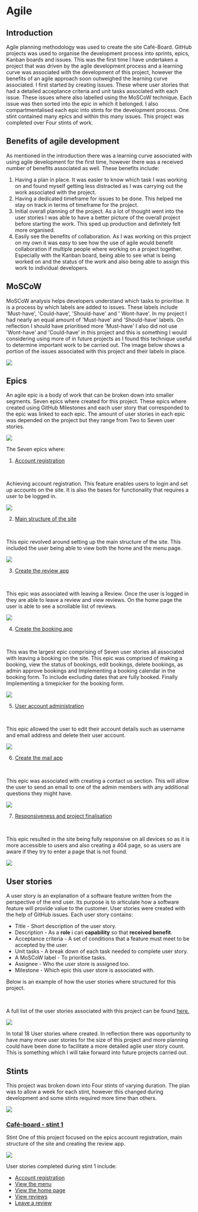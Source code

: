 # Agile

## Introduction

Agile planning methodology was used to create the site Café-Board. GitHub projects was used to organise the development process into sprints, epics, Kanban boards and issues.  This was the first time I have undertaken a project that was driven by the agile development process and a learning curve was associated with the development of this project, however the benefits of an agile approach soon outweighed the learning curve associated. I first started by creating issues. These where user stories that had a detailed acceptance criteria and unit tasks associated with each issue. These issues where also labelled using the MoSCoW technique. Each issue was then sorted into the epic in which it belonged. I also compartmentalised each epic into stints for the development process. One stint contained many epics and within this many issues. This project was completed over Four stints of work.

## Benefits of agile development

As mentioned in the introduction there was a learning curve associated with using agile development for the first time, however there was a received number of benefits associated as well. These benefits include:

1. Having a plan in place. It was easier to know which task I was working on and found myself getting less distracted as I was carrying out the work associated with the project.
2. Having a dedicated timeframe for issues to be done. This helped me stay on track in terms of timeframe for the project.
3. Initial overall planning of the project. As a lot of thought went into the user stories I was able to have a better picture of the overall project before starting the work. This sped up production and definitely felt more organised.
4. Easily see the benefits of collaboration. As I was working on this project on my own it was easy to see how the use of agile would benefit collaboration if multiple people where working on a project together. Especially with the Kanban board, being able to see what is being worked on and the status of the work and also being able to assign this work to individual developers.

## MoSCoW

MoSCoW analysis helps developers understand which tasks to prioritise. It is a process by which labels are added to issues. These labels include 'Must-have', 'Could-have', 'Should-have' and ' Wont-have'.  In my project I had nearly an equal amount of 'Must-have' and 'Should-have' labels. On reflection I should have prioritised more 'Must-have' I also did not use 'Wont-have' and 'Could-have' in this project and this is something I would considering using more of in future projects as I found this technique useful to determine important work to be carried out.  The image below shows a portion of the issues associated with this project and their labels in place.

<img src="../docs/agile_images/MoSCoW.png">

## Epics

An agile epic is a body of work that can be broken down into smaller segments. Seven epics where created for this project. These epics where created using GitHub Milestones and each user story that corresponded to the epic was linked to each epic. The amount of user stories in each epic was depended on the project but they range from Two to Seven user stories. 

<img src="../docs/agile_images/epics.png">

The Seven epics where:

1. [Account registration](https://github.com/leoniemclaughlin7/cafe-board/milestone/1?closed=1)

<br/>

Achieving account registration. This feature enables users to login and set up accounts on the site. It is also the bases for functionality that requires a user to be logged in.

<img src="../docs/agile_images/epic-1.png">

2. [Main structure of the site](https://github.com/leoniemclaughlin7/cafe-board/milestone/5?closed=1)

<br/>

This epic revolved around setting up the main structure of the site. This included the user being able to view both the home and the menu page.

<img src="../docs/agile_images/epic-2.png">

3. [Create the review app](https://github.com/leoniemclaughlin7/cafe-board/milestone/6?closed=1)

<br/>

This epic was associated with leaving a Review. Once the user is logged in they are able to leave a review and view reviews. On the home page the user is able to see a scrollable list of reviews.

<img src="../docs/agile_images/epic-3.png">

4. [Create the booking app](https://github.com/leoniemclaughlin7/cafe-board/milestone/2?closed=1)

<br/>

This was the largest epic comprising of Seven user stories all associated with leaving a booking on the site. This epic was comprised of making a booking, view the status of bookings, edit bookings, delete bookings,  as admin approve bookings and Implementing a booking calendar in the booking form. To include excluding dates that are fully booked. Finally Implementing a timepicker for the booking form.

<img src="../docs/agile_images/epic-4.png">

5. [User account administration](https://github.com/leoniemclaughlin7/cafe-board/milestone/3?closed=1)

<br/>

This epic allowed the user to edit their account details such as username and email address and delete their user account.

<img src="../docs/agile_images/epic-5.png">

6. [Create the mail app](https://github.com/leoniemclaughlin7/cafe-board/milestone/4?closed=1)

<br/>

This epic was associated with creating a contact us section. This will allow the user to send an email to one of the admin members with any additional questions they might have.

<img src="../docs/agile_images/epic-6.png">

7. [Responsiveness and project finalisation](https://github.com/leoniemclaughlin7/cafe-board/milestone/7?closed=1)

<br/>

This epic resulted in the site being fully responsive on all devices so as it is more accessible to users and also creating a 404 page, so as users are aware if they try to enter a page that is not found.

<img src="../docs/agile_images/epic-7.png">

## User stories 

A user story is an explanation of a software feature written from the perspective of the end user. Its purpose is to articulate how a software feature will provide value to the customer. User stories were created with the help of GitHub issues. Each user story contains:
* Title - Short description of the user story. 
* Description - As a **role** i can **capability** so that **received benefit**.
* Acceptance criteria - A set of conditions that a feature must meet to be accepted by the user. 
* Unit tasks - A break down of each task needed to complete user story. 
* A MoSCoW label - To prioritise tasks. 
* Assignee -  Who the user store is assigned too. 
* Milestone - Which epic this user store is associated with.

Below is an example of how the user stories where structured for this project.

<br/>

A full list of the user stories associated with this project can be found [here.](https://github.com/leoniemclaughlin7/cafe-board/issues?q=is%3Aissue+is%3Aclosed)

<img  src="../docs/agile_images/user-story.png">

In total 18 User stories where created. In reflection there was opportunity to have many more user stories for the size of this project and more planning could have been done to facilitate a more detailed agile user story count. This is something which I will take forward into future projects carried out.

## Stints

This project was broken down into Four stints of varying duration. The plan was to allow a week for each stint, however this changed during development and some stints required more time than others.

<img  src="../docs/agile_images/stints.png">

### [Café-board - stint 1](https://github.com/users/leoniemclaughlin7/projects/3)

Stint One of this project focused on the epics account registration, main structure of the site and creating the review app.

<img  src="../docs/agile_images/stint-1.png">

User stories completed during stint 1 include:

* [Account registration](https://github.com/users/leoniemclaughlin7/projects/3/views/1?pane=issue&itemId=38826175)
* [View the menu](https://github.com/users/leoniemclaughlin7/projects/3/views/1?pane=issue&itemId=38896996)
* [View the home page](https://github.com/users/leoniemclaughlin7/projects/3/views/1?pane=issue&itemId=38896620)
* [View reviews](https://github.com/users/leoniemclaughlin7/projects/3/views/1?pane=issue&itemId=38896430)
* [Leave a review](https://github.com/users/leoniemclaughlin7/projects/3/views/1?pane=issue&itemId=38826276)
